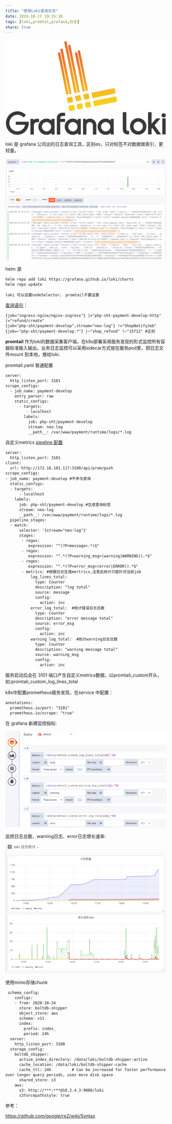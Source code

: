 ```yaml
---
title: "使用Loki查询日志"
date: 2019-10-17 19:25:10
tags: [loki,promtal,grafana,日志]
share: true
---
```

![1.png](/img/loki/logo.png)

loki 是 grafana 公司出的日志查询工具，区别es，只对标签不对数据做索引，更轻量。

![1.png](/img/loki/1.png)

helm 源

```
helm repo add loki https://grafana.github.io/loki/charts
helm repo update

loki 可以设置nodeSelector， promtail不要设置
```

[查询语句](https://github.com/grafana/loki/blob/65ba42a6e7dc975d6f25b15fc6f9b8d72446b3e2/docs/logql.md)：

```
{job="ingress-nginx/nginx-ingress"} |="php-sht-payment-develop-http" |="refund/create"
{job="php-sht/payment-develop",stream="neo-log"} !="ShopNotifyJob" 
{job=~"php-sht/payment-develop.*"} |~"shop_refund" !~"15712" #正则
```

**promtail** 作为loki的数据采集客户端，在k8s部署采用服务发现的形式监控所有容器标准输入输出。业务日志监控可以采用sidecar方式放在服务pod里，把日志文件mount 到本地，推给loki.

promtail.yaml 普通配置
```
server:
  http_listen_port: 3101
scrape_configs:
  - job_name: payment-develop
    entry_parser: raw
    static_configs:
      - targets:
         - localhost
        labels:
          job: php-sht/payment-develop
          stream: neo-log
          __path__: /var/www/payment/runtime/logs/*.log
```
<!-- more -->
自定义metrics [pipeline 配置](https://github.com/grafana/loki/blob/b74db24a007511d437c459aa36c693dc7dae8409/docs/logentry/processing-log-lines.md#metrics)

```
server:
  http_listen_port: 3101
client:
  url: http://172.16.101.117:3100/api/prom/push
scrape_configs:
- job_name: payment-develop #不参与查询
  static_configs:
  - targets:
      - localhost
    labels:
      job: php-sht/payment-develop #生成查询标签
      stream: neo-log
      __path__: /var/www/payment/runtime/logs/*.log
  pipeline_stages:
  - match:
      selector: '{stream="neo-log"}'
      stages:
       - regex:
          expression: "^(?P<message>.*)$" 
       - regex:
          expression: "^.*(?P<warning_msg>(warning|WARNING)).*$" 
       - regex:
          expression: "^.*(?P<error_msg>(error|ERROR)).*$" 
       - metrics: #根据日志生成mertrics,注意此统计只能针对当前job
           log_lines_total:
             type: Counter
             description: "log total"
             source: message
             config:
               action: inc
           error_log_total:  #统计错误日志总数
             type: Counter
             description: "error message total"
             source: error_msg
             config:
               action: inc 
           warning_log_total:  #统计warning日志总数
             type: Counter
             description: "warning message total"
             source: warning_msg
             config:
               action: inc 
```
服务启动后会在 3101 端口产生自定义metrics数据，以promtail_custom开头，如:promtail_custom_log_lines_total

k8s中配置prometheus服务发现，在service 中配置：
```
annotations:
  prometheus.io/port: "3101"
  prometheus.io/scrape: "true"
```

在 grafana 新建监控指标:

![2.png](/img/loki/2.png)

监控日志总数，warning日志、error日志增长速率:

![3.png](/img/loki/3.png)

使用minio存储chunk
```
 schema_config:
    configs:
    - from: 2020-10-24
      store: boltdb-shipper
      object_store: aws
      schema: v11
      index:
        prefix: index_
        period: 24h
  server:
    http_listen_port: 3100
  storage_config:
    boltdb_shipper:
      active_index_directory: /data/loki/boltdb-shipper-active
      cache_location: /data/loki/boltdb-shipper-cache
      cache_ttl: 24h         # Can be increased for faster performance over longer query periods, uses more disk space
      shared_store: s3
    aws:
      s3: http://***:***@10.2.4.3:9000/loki
      s3forcepathstyle: true
```

参考：

https://github.com/google/re2/wiki/Syntax